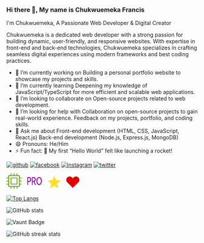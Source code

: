 ### Hi there 👋, My name is Chukwuemeka Francis
I'm Chukwuemeka, A Passionate Web Developer & Digital Creator

Chukwuemeka is a dedicated web developer with a strong passion for building dynamic, user-friendly, and responsive websites. With expertise in front-end and back-end technologies, Chukwuemeka specializes in crafting seamless digital experiences using modern frameworks and best coding practices.

- 🔭 I’m currently working on Building a personal portfolio website to showcase my projects and skills.  
- 🌱 I’m currently learning Deepening my knowledge of JavaScript/TypeScript for more efficient and scalable web applications.  
- 👯 I’m looking to collaborate on Open-source projects related to web development. 
- 🤔 I’m looking for help with Collaboration on open-source projects to gain real-world experience. Feedback on my projects, portfolio, and coding skills. 
- 💬 Ask me about Front-end development (HTML, CSS, JavaScript, React.js) Back-end development (Node.js, Express.js, MongoDB) 
- 😄 Pronouns: He/Him 
- ⚡ Fun fact: 🚀 My first “Hello World” felt like launching a rocket! 


[<img src='https://cdn.jsdelivr.net/npm/simple-icons@3.0.1/icons/github.svg' alt='github' height='40'>](https://github.com/emydev999)  [<img src='https://cdn.jsdelivr.net/npm/simple-icons@3.0.1/icons/facebook.svg' alt='facebook' height='40'>](https://www.facebook.com/profile.php?id=100018853114640)  [<img src='https://cdn.jsdelivr.net/npm/simple-icons@3.0.1/icons/instagram.svg' alt='instagram' height='40'>](https://www.instagram.com/emydev999/)  [<img src='https://cdn.jsdelivr.net/npm/simple-icons@3.0.1/icons/twitter.svg' alt='twitter' height='40'>](https://twitter.com/waggydey4you)  

<a href='https://docs.github.com/en/developers'><img src='https://raw.githubusercontent.com/acervenky/animated-github-badges/master/assets/devbadge.gif' width='40' height='40'></a> <a href='https://github.com/pricing'><img src='https://raw.githubusercontent.com/acervenky/animated-github-badges/master/assets/pro.gif' width='40' height='40'></a> <a href='https://stars.github.com/'><img src='https://raw.githubusercontent.com/acervenky/animated-github-badges/master/assets/starbadge.gif' width='35' height='35'></a> <a href='https://docs.github.com/en/github/supporting-the-open-source-community-with-github-sponsors'><img src='https://raw.githubusercontent.com/acervenky/animated-github-badges/master/assets/sponsorbadge.gif' width='35' height='35'></a> 

[![Top Langs](https://github-readme-stats.vercel.app/api/top-langs/?username=emydev999)](https://github.com/anuraghazra/github-readme-stats)

![GitHub stats](https://github-readme-stats.vercel.app/api?username=emydev999&show_icons=true)  

![Vaunt Badge](https://api.vaunt.dev/v1/github/entities/emydev999/contributions?format=svg&private=false)  

![GitHub streak stats](https://streak-stats.demolab.com/?user=emydev999)  

